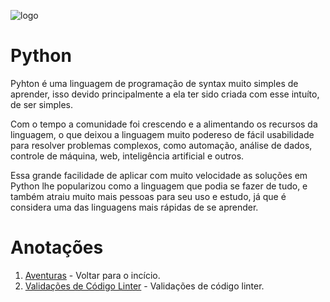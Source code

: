 ![logo](https://img.olhardigital.com.br/wp-content/uploads/2020/04/20200423030657-1131x450.jpg)

# Python

Pyhton é uma linguagem de programação de syntax muito simples de aprender, isso devido principalmente a ela ter sido criada com esse intuíto, de ser simples.

Com o tempo a comunidade foi crescendo e a alimentando os recursos da linguagem, o que deixou a linguagem muito podereso de fácil usabilidade para resolver problemas complexos, como automação, análise de dados, controle de máquina, web, inteligência artificial e outros.

Essa grande facilidade de aplicar com muito velocidade as soluções em Python lhe popularizou como a linguagem que podia se fazer de tudo, e também atraiu muito mais pessoas para seu uso e estudo, já que é considera uma das linguagens mais rápidas de se aprender.

# Anotações
1. [Aventuras](./../README.MD) - Voltar para o incício.
2. [Validações de Código Linter](validacoes_codigo_lint.md) - Validações de código linter.